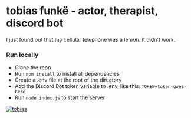 # tobias funkë - actor, therapist, discord bot
I just found out that my cellular telephone was a lemon. It didn't work.

### Run locally
* Clone the repo
* Run `npm install` to install all dependencies
* Create a .env file at the root of the directory
* Add the Discord Bot token variable to .env, like this:
  `TOKEN=token-goes-here`
* Run `node index.js` to start the server

[![tobias](https://blog.lootcrate.com/wp-content/uploads/2018/05/giphy-3-1.gif)]()
